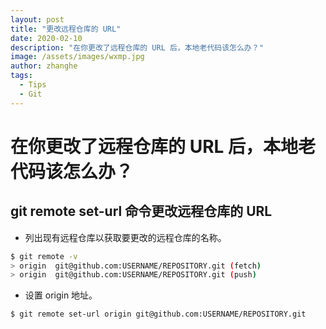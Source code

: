 ```yaml
---
layout: post
title: "更改远程仓库的 URL"
date: 2020-02-10
description: "在你更改了远程仓库的 URL 后，本地老代码该怎么办？"
image: /assets/images/wxmp.jpg
author: zhanghe
tags:
  - Tips
  - Git
---
```


# 在你更改了远程仓库的 URL 后，本地老代码该怎么办？

## git remote set-url 命令更改远程仓库的 URL

- 列出现有远程仓库以获取要更改的远程仓库的名称。
```bash
$ git remote -v
> origin  git@github.com:USERNAME/REPOSITORY.git (fetch)
> origin  git@github.com:USERNAME/REPOSITORY.git (push)
```
- 设置 origin 地址。
```bash
$ git remote set-url origin git@github.com:USERNAME/REPOSITORY.git
```
